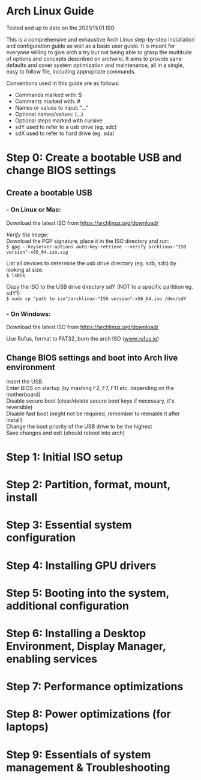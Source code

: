 # Arch Linux Guide

Tested and up to date on the 2021/11/01 ISO

This is a comprehensive and exhaustive Arch Linux step-by-step installation and configuration guide as well as a basic user guide. It is meant for everyone willing to give arch a try but not being able to grasp the multitude of options and concepts described on archwiki. It aims to provide sane defaults and cover system optimization and maintenance, all in a single, easy to follow file, including appropriate commands.

Conventions used in this guide are as follows:
- Commands marked with: $
- Comments marked with: #
- Names or values to input: "..." 
- Optional names/values: (...)
- Optional steps marked with cursive
- sdY used to refer to a usb drive (eg. sdc)
- sdX used to refer to hard drive (eg. sda)

# Step 0: Create a bootable USB and change BIOS settings

## Create a bootable USB 

### - On Linux or Mac:

Download the latest ISO from https://archlinux.org/download/

_Verify the image:_ \
Download the PGP signature, place it in the ISO directory and run: \
`$ gpg --keyserver-options auto-key-retrieve --verify archlinux-"ISO version"-x86_64.iso.sig`

List all devices to determine the usb drive directory (eg. sdb, sdc) by looking at size: \
`$ lsblk`

Copy the ISO to the USB drive directory sdY (NOT to a specific partition eg. sdY1) \
`$ sudo cp "path to iso"/archlinux-"ISO version"-x86_64.iso /dev/sdY`
      
### - On Windows: 

Download the latest ISO from https://archlinux.org/download/

Use Rufus, format to FAT32, burn the arch ISO (www.rufus.ie)

## Change BIOS settings and boot into Arch live environment

Insert the USB \
Enter BIOS on startup (by mashing F2, F7, F11 etc. depending on the motherboard) \
Disable secure boot (clear/delete secure boot keys if necessary, it's reversible) \
Disable fast boot (might not be required, remember to reenable it after install) \
Change the boot priority of the USB drive to be the highest \
Save changes and exit (should reboot into arch)

# Step 1: Initial ISO setup

# Step 2: Partition, format, mount, install

# Step 3: Essential system configuration

# Step 4: Installing GPU drivers

# Step 5: Booting into the system, additional configuration

# Step 6: Installing a Desktop Environment, Display Manager, enabling services

# Step 7: Performance optimizations

# Step 8: Power optimizations (for laptops)

# Step 9: Essentials of system management & Troubleshooting
